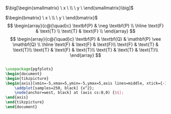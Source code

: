 $\big[\begin{smallmatrix} \ x \ \\ \ y \ \end{smallmatrix}\big]$

$\begin{bmatrix} \ x \ \\ \ y \ \end{bmatrix}$
$$
\begin{array}{c@{\quad}c}
\textbf{P} & \neg \textbf{P} \\ \hline
\text{F} & \text{T} \\
\text{T} & \text{F} \\
\end{array}
$$
$$
\begin{array}{c@{\quad}c}
\textbf{P} & \textbf{Q} & \mathbf{P} \vee  \mathbf{Q} \\ \hline
\text{F} & \text{F} & \text{F}\\
\text{F} & \text{T} & \text{T}\\
\text{T} & \text{F} & \text{T}\\
\text{T} & \text{T} & \text{T}\\
\end{array}
$$



```tikz

\usepackage{pgfplots}
\begin{document}
\begin{tikzpicture}
\begin{axis}[xmin=-5,xmax=5,ymin=-5,ymax=5,axis lines=middle, xtick={-10,...,10},ytick={-10,...,10}, xlabel=$x$, ylabel=$y$]
    \addplot[samples=250, black] {x^2};
    \node[anchor=west, black] at (axis cs:0,0) {$$};
\end{axis}
\end{tikzpicture}
\end{document}
```
